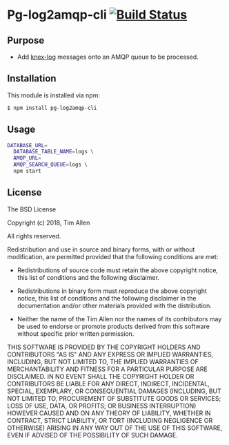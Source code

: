 # Pg-log2amqp-cli [![Build Status](https://api.travis-ci.org/noblesamurai/pg-log2amqp-cli.svg?branch=master)](http://travis-ci.org/noblesamurai/pg-log2amqp-cli)

## Purpose
- Add [knex-log](https://github.com/noblesamurai/knex-log/) messages onto an AMQP queue to be processed.

## Installation

This module is installed via npm:

``` bash
$ npm install pg-log2amqp-cli
```

## Usage

```sh
DATABASE_URL=
  DATABASE_TABLE_NAME=logs \
  AMQP_URL=
  AMQP_SEARCH_QUEUE=logs \
  npm start
```

## License

The BSD License

Copyright (c) 2018, Tim Allen

All rights reserved.

Redistribution and use in source and binary forms, with or without modification,
are permitted provided that the following conditions are met:

* Redistributions of source code must retain the above copyright notice, this
  list of conditions and the following disclaimer.

* Redistributions in binary form must reproduce the above copyright notice, this
  list of conditions and the following disclaimer in the documentation and/or
  other materials provided with the distribution.

* Neither the name of the Tim Allen nor the names of its
  contributors may be used to endorse or promote products derived from
  this software without specific prior written permission.

THIS SOFTWARE IS PROVIDED BY THE COPYRIGHT HOLDERS AND CONTRIBUTORS "AS IS" AND
ANY EXPRESS OR IMPLIED WARRANTIES, INCLUDING, BUT NOT LIMITED TO, THE IMPLIED
WARRANTIES OF MERCHANTABILITY AND FITNESS FOR A PARTICULAR PURPOSE ARE
DISCLAIMED. IN NO EVENT SHALL THE COPYRIGHT HOLDER OR CONTRIBUTORS BE LIABLE FOR
ANY DIRECT, INDIRECT, INCIDENTAL, SPECIAL, EXEMPLARY, OR CONSEQUENTIAL DAMAGES
(INCLUDING, BUT NOT LIMITED TO, PROCUREMENT OF SUBSTITUTE GOODS OR SERVICES;
LOSS OF USE, DATA, OR PROFITS; OR BUSINESS INTERRUPTION) HOWEVER CAUSED AND ON
ANY THEORY OF LIABILITY, WHETHER IN CONTRACT, STRICT LIABILITY, OR TORT
(INCLUDING NEGLIGENCE OR OTHERWISE) ARISING IN ANY WAY OUT OF THE USE OF THIS
SOFTWARE, EVEN IF ADVISED OF THE POSSIBILITY OF SUCH DAMAGE.

